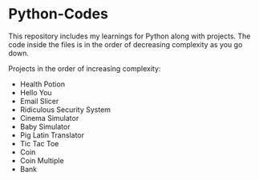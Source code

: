 # Python-Codes
This repository includes my learnings for Python along with projects. The code inside the files is in the order of decreasing complexity as you go down. 

Projects in the order of increasing complexity:
* Health Potion
* Hello You
* Email Slicer
* Ridiculous Security System
* Cinema Simulator
* Baby Simulator
* Pig Latin Translator
* Tic Tac Toe
* Coin
* Coin Multiple
* Bank
